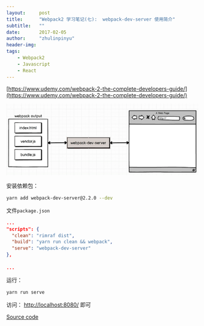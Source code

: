 ```yaml
---
layout:     post
title:      "Webpack2 学习笔记(七):  webpack-dev-server 使用简介"
subtitle:   ""
date:       2017-02-05
author:     "zhulinpinyu"
header-img:
tags:
    - Webpack2
    - Javascript
    - React
---
```


[https://www.udemy.com/webpack-2-the-complete-developers-guide/](https://www.udemy.com/webpack-2-the-complete-developers-guide/)

![17-02-03-webpack-dev-server.png](/img/in-post/17-02-03-webpack-dev-server.png)


安装依赖包：

```bash
yarn add webpack-dev-server@2.2.0 --dev
```

文件`package.json`

```json
...
"scripts": {
  "clean": "rimraf dist",
  "build": "yarn run clean && webpack",
  "serve": "webpack-dev-server"
},

...
```

运行：

```bash
yarn run serve
```

访问： [http://localhost:8080/](http://localhost:8080/) 即可

[Source code](https://bitbucket.org/zhulinpinyu/webpackproject/commits/7db775c89662850d4b68c61457cd588bf8a91358)
